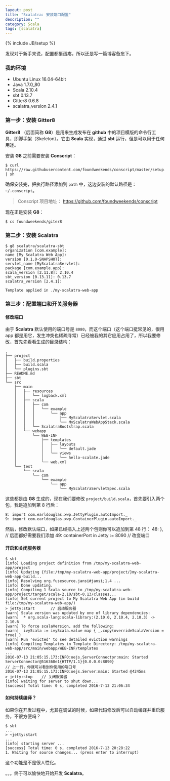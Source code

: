 ```yaml
---
layout: post
title: "Scalatra: 安装端口配置"
description: ""
category: Scala
tags: [scalatra]
---
```

{% include JB/setup %}

发现对于新手来说，配置都挺蛋疼，所以还是写一篇博客备忘下。

### 我的环境

* Ubuntu Linux 16.04-64bit
* Java 1.7.0_80
* Scala 2.10.4
* sbt 0.13.7
* Gitter8 0.6.8
* scalatra_version 2.4.1

### 第一步：安装 Gitter8

**Gitter8** （后面简称 **G8**）是用来生成发布在 **github** 中的项目模版的命令行工具，即脚手架（Skeleton）。它由 **Scala** 实现，通过 **sbt** 运行，但是可以用于任何用途。

安装 **G8** 之前需要安装 **Conscript**：

	$ curl https://raw.githubusercontent.com/foundweekends/conscript/master/setup.sh | sh
	
确保安装完，把执行路径添加到 `path` 中，这边安装的默认路径是： `~/.conscript`。

> Conscript 项目地址： https://github.com/foundweekends/conscript

现在正是安装 **G8**：

	$ cs foundweekends/giter8
	
### 第二步：安装 Scalatra

	$ g8 scalatra/scalatra-sbt
	organization [com.example]:
	name [My Scalatra Web App]:
	version [0.1.0-SNAPSHOT]:
	servlet_name [MyScalatraServlet]:
	package [com.example.app]:
	scala_version [2.11.8]: 2.10.4
	sbt_version [0.13.11]: 0.13.7
	scalatra_version [2.4.1]:
	
	Template applied in ./my-scalatra-web-app
	
### 第三步：配置端口和开关服务器

#### 修改端口

由于 **Scalatra** 默认使用的端口号是 `8080`，而这个端口（这个端口挺常见的，很用 app 都是用它，发生冲突也稀疏寻常）已经被我的其它应用占用了，所以我要修改，首先先看看生成的目录结构：

	.
	├── project
	│   ├── build.properties
	│   ├── build.scala
	│   └── plugins.sbt
	├── README.md
	├── sbt
	└── src
	    ├── main
	    │   ├── resources
	    │   │   └── logback.xml
	    │   ├── scala
	    │   │   ├── com
	    │   │   │   └── example
	    │   │   │       └── app
	    │   │   │           ├── MyScalatraServlet.scala
	    │   │   │           └── MyScalatraWebAppStack.scala
	    │   │   └── ScalatraBootstrap.scala
	    │   └── webapp
	    │       └── WEB-INF
	    │           ├── templates
	    │           │   ├── layouts
	    │           │   │   └── default.jade
	    │           │   └── views
	    │           │       └── hello-scalate.jade
	    │           └── web.xml
	    └── test
	        └── scala
	            └── com
	                └── example
	                    └── app
	                        └── MyScalatraServletSpec.scala
	                        
这些都是由 **G8** 生成的，现在我们要修改 `project/build.scala`，首先要引入两个包，我是追加到第 8 行后：

	8: import com.earldouglas.xwp.JettyPlugin.autoImport._
	9: import com.earldouglas.xwp.ContainerPlugin.autoImport._

然后，修改默认端口，如果已经插入上述两个包则你可以追加到第 48 行：	48: },	// 后面都好需要我们添加
	49: containerPort in Jetty := 8090  // 改变端口
	
#### 开启和关闭服务器

	$ sbt
	[info] Loading project definition from /tmp/my-scalatra-web-app/project
	[info] Updating {file:/tmp/my-scalatra-web-app/project/}my-scalatra-web-app-build...
	[info] Resolving org.fusesource.jansi#jansi;1.4 ...
	[info] Done updating.
	[info] Compiling 1 Scala source to /tmp/my-scalatra-web-app/project/target/scala-2.10/sbt-0.13/classes...
	[info] Set current project to My Scalatra Web App (in build file:/tmp/my-scalatra-web-app/)
	> jetty:start		// 启动服务器
	[warn] Scala version was updated by one of library dependencies:
	[warn]  * org.scala-lang:scala-library:(2.10.0, 2.10.4, 2.10.3) -> 2.10.6
	[warn] To force scalaVersion, add the following:
	[warn]  ivyScala := ivyScala.value map { _.copy(overrideScalaVersion = true) }
	[warn] Run 'evicted' to see detailed eviction warnings
	[info] Compiling Templates in Template Directory: /tmp/my-scalatra-web-app/src/main/webapp/WEB-INF/templates
	...
	2016-07-13 21:05:15.173:INFO:oejs.ServerConnector:main: Started ServerConnector@516368e1{HTTP/1.1}{0.0.0.0:8090}
	// 上一行，你就可以看到你使用的端口号
	2016-07-13 21:05:15.173:INFO:oejs.Server:main: Started @4245ms
	> jetty:stop	// 关闭服务器
	[info] waiting for server to shut down...
	[success] Total time: 0 s, completed 2016-7-13 21:06:34
	
#### 如何持续编译？

如果你在开发过程中，尤其在调试的时候，如果代码修改后可以自动编译并重启服务，不很方便吗？

	$ sbt
	...
	> ~jetty:start
	...
	[info] starting server ...
	[success] Total time: 0 s, completed 2016-7-13 20:28:22
	1. Waiting for source changes... (press enter to interrupt)

这个功能是不是很人性化。

。。。终于可以愉快地开始开发 **Scalatra**。
	
	